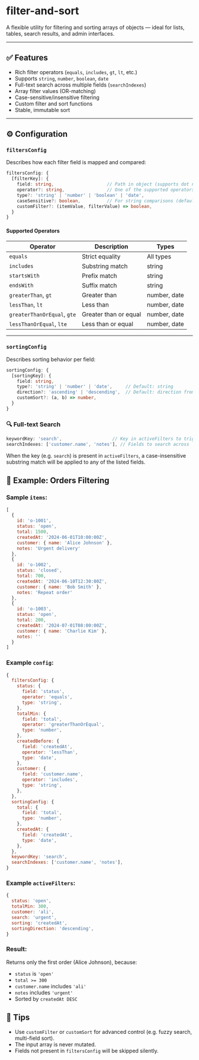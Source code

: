 # filter-and-sort

A flexible utility for filtering and sorting arrays of objects — ideal for lists, tables, search results, and admin interfaces.

---

## ✅ Features

- Rich filter operators (`equals`, `includes`, `gt`, `lt`, etc.)
- Supports `string`, `number`, `boolean`, `date`
- Full-text search across multiple fields (`searchIndexes`)
- Array filter values (OR-matching)
- Case-sensitive/insensitive filtering
- Custom filter and sort functions
- Stable, immutable sort

---

## ⚙️ Configuration

### `filtersConfig`

Describes how each filter field is mapped and compared:

```ts
filtersConfig: {
  [filterKey]: {
    field: string,                    // Path in object (supports dot notation)
    operator?: string,                // One of the supported operators (see below)
    type?: 'string' | 'number' | 'boolean' | 'date',
    caseSensitive?: boolean,          // For string comparisons (default: false)
    customFilter?: (itemValue, filterValue) => boolean,
  }
}
````

#### Supported Operators

| Operator                    | Description           | Types        |
| --------------------------- | --------------------- | ------------ |
| `equals`                    | Strict equality       | All types    |
| `includes`                  | Substring match       | string       |
| `startsWith`                | Prefix match          | string       |
| `endsWith`                  | Suffix match          | string       |
| `greaterThan`, `gt`         | Greater than          | number, date |
| `lessThan`, `lt`            | Less than             | number, date |
| `greaterThanOrEqual`, `gte` | Greater than or equal | number, date |
| `lessThanOrEqual`, `lte`    | Less than or equal    | number, date |

---

### `sortingConfig`

Describes sorting behavior per field:

```ts
sortingConfig: {
  [sortingKey]: {
    field: string,
    type?: 'string' | 'number' | 'date',     // Default: string
    direction?: 'ascending' | 'descending',  // Default: direction from filters
    customSort?: (a, b) => number,
  }
}
```

### 🔍 Full-text Search

```ts
keywordKey: 'search',                   // Key in activeFilters to trigger search
searchIndexes: ['customer.name', 'notes'], // Fields to search across
```

When the key (e.g. `search`) is present in `activeFilters`, a case-insensitive substring match will be applied to any of the listed fields.

## 🧪 Example: Orders Filtering

### Sample `items`:

```js
[
  {
    id: 'o-1001',
    status: 'open',
    total: 1500,
    createdAt: '2024-06-01T10:00:00Z',
    customer: { name: 'Alice Johnson' },
    notes: 'Urgent delivery'
  },
  {
    id: 'o-1002',
    status: 'closed',
    total: 700,
    createdAt: '2024-06-10T12:30:00Z',
    customer: { name: 'Bob Smith' },
    notes: 'Repeat order'
  },
  {
    id: 'o-1003',
    status: 'open',
    total: 200,
    createdAt: '2024-07-01T08:00:00Z',
    customer: { name: 'Charlie Kim' },
    notes: ''
  }
]
```

### Example `config`:

```js
{
  filtersConfig: {
    status: {
      field: 'status',
      operator: 'equals',
      type: 'string',
    },
    totalMin: {
      field: 'total',
      operator: 'greaterThanOrEqual',
      type: 'number',
    },
    createdBefore: {
      field: 'createdAt',
      operator: 'lessThan',
      type: 'date',
    },
    customer: {
      field: 'customer.name',
      operator: 'includes',
      type: 'string',
    },
  },
  sortingConfig: {
    total: {
      field: 'total',
      type: 'number',
    },
    createdAt: {
      field: 'createdAt',
      type: 'date',
    },
  },
  keywordKey: 'search',
  searchIndexes: ['customer.name', 'notes'],
}
```

### Example `activeFilters`:

```js
{
  status: 'open',
  totalMin: 300,
  customer: 'ali',
  search: 'urgent',
  sorting: 'createdAt',
  sortingDirection: 'descending',
}
```

### Result:

Returns only the first order (Alice Johnson), because:

* `status` is `'open'`
* `total >= 300`
* `customer.name` includes `'ali'`
* `notes` includes `'urgent'`
* Sorted by `createdAt DESC`


## 🧠 Tips

* Use `customFilter` or `customSort` for advanced control (e.g. fuzzy search, multi-field sort).
* The input array is never mutated.
* Fields not present in `filtersConfig` will be skipped silently.
